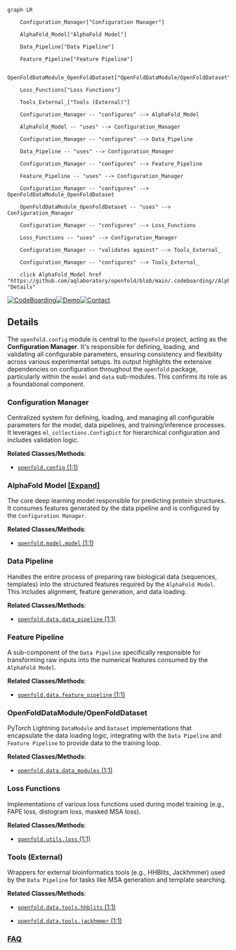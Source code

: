 ```mermaid

graph LR

    Configuration_Manager["Configuration Manager"]

    AlphaFold_Model["AlphaFold Model"]

    Data_Pipeline["Data Pipeline"]

    Feature_Pipeline["Feature Pipeline"]

    OpenFoldDataModule_OpenFoldDataset["OpenFoldDataModule/OpenFoldDataset"]

    Loss_Functions["Loss Functions"]

    Tools_External_["Tools (External)"]

    Configuration_Manager -- "configures" --> AlphaFold_Model

    AlphaFold_Model -- "uses" --> Configuration_Manager

    Configuration_Manager -- "configures" --> Data_Pipeline

    Data_Pipeline -- "uses" --> Configuration_Manager

    Configuration_Manager -- "configures" --> Feature_Pipeline

    Feature_Pipeline -- "uses" --> Configuration_Manager

    Configuration_Manager -- "configures" --> OpenFoldDataModule_OpenFoldDataset

    OpenFoldDataModule_OpenFoldDataset -- "uses" --> Configuration_Manager

    Configuration_Manager -- "configures" --> Loss_Functions

    Loss_Functions -- "uses" --> Configuration_Manager

    Configuration_Manager -- "validates against" --> Tools_External_

    Configuration_Manager -- "configures" --> Tools_External_

    click AlphaFold_Model href "https://github.com/aqlaboratory/openfold/blob/main/.codeboarding//AlphaFold_Model.md" "Details"

```



[![CodeBoarding](https://img.shields.io/badge/Generated%20by-CodeBoarding-9cf?style=flat-square)](https://github.com/CodeBoarding/GeneratedOnBoardings)[![Demo](https://img.shields.io/badge/Try%20our-Demo-blue?style=flat-square)](https://www.codeboarding.org/demo)[![Contact](https://img.shields.io/badge/Contact%20us%20-%20contact@codeboarding.org-lightgrey?style=flat-square)](mailto:contact@codeboarding.org)



## Details



The `openfold.config` module is central to the `OpenFold` project, acting as the **Configuration Manager**. It's responsible for defining, loading, and validating all configurable parameters, ensuring consistency and flexibility across various experimental setups. Its output highlights the extensive dependencies on configuration throughout the `openfold` package, particularly within the `model` and `data` sub-modules. This confirms its role as a foundational component.



### Configuration Manager

Centralized system for defining, loading, and managing all configurable parameters for the model, data pipelines, and training/inference processes. It leverages `ml_collections.ConfigDict` for hierarchical configuration and includes validation logic.





**Related Classes/Methods**:



- <a href="https://github.com/aqlaboratory/openfold/blob/main/openfold/config.py#L1-L1" target="_blank" rel="noopener noreferrer">`openfold.config` (1:1)</a>





### AlphaFold Model [[Expand]](./AlphaFold_Model.md)

The core deep learning model responsible for predicting protein structures. It consumes features generated by the data pipeline and is configured by the `Configuration Manager`.





**Related Classes/Methods**:



- <a href="https://github.com/aqlaboratory/openfold/blob/main/openfold/model/model.py#L1-L1" target="_blank" rel="noopener noreferrer">`openfold.model.model` (1:1)</a>





### Data Pipeline

Handles the entire process of preparing raw biological data (sequences, templates) into the structured features required by the `AlphaFold Model`. This includes alignment, feature generation, and data loading.





**Related Classes/Methods**:



- <a href="https://github.com/aqlaboratory/openfold/blob/main/openfold/data/data_pipeline.py#L1-L1" target="_blank" rel="noopener noreferrer">`openfold.data.data_pipeline` (1:1)</a>





### Feature Pipeline

A sub-component of the `Data Pipeline` specifically responsible for transforming raw inputs into the numerical features consumed by the `AlphaFold Model`.





**Related Classes/Methods**:



- <a href="https://github.com/aqlaboratory/openfold/blob/main/openfold/data/feature_pipeline.py#L1-L1" target="_blank" rel="noopener noreferrer">`openfold.data.feature_pipeline` (1:1)</a>





### OpenFoldDataModule/OpenFoldDataset

PyTorch Lightning `DataModule` and `Dataset` implementations that encapsulate the data loading logic, integrating with the `Data Pipeline` and `Feature Pipeline` to provide data to the training loop.





**Related Classes/Methods**:



- <a href="https://github.com/aqlaboratory/openfold/blob/main/openfold/data/data_modules.py#L1-L1" target="_blank" rel="noopener noreferrer">`openfold.data.data_modules` (1:1)</a>





### Loss Functions

Implementations of various loss functions used during model training (e.g., FAPE loss, distogram loss, masked MSA loss).





**Related Classes/Methods**:



- <a href="https://github.com/aqlaboratory/openfold/blob/main/openfold/utils/loss.py#L1-L1" target="_blank" rel="noopener noreferrer">`openfold.utils.loss` (1:1)</a>





### Tools (External)

Wrappers for external bioinformatics tools (e.g., HHBlits, Jackhmmer) used by the `Data Pipeline` for tasks like MSA generation and template searching.





**Related Classes/Methods**:



- <a href="https://github.com/aqlaboratory/openfold/blob/main/openfold/data/tools/hhblits.py#L1-L1" target="_blank" rel="noopener noreferrer">`openfold.data.tools.hhblits` (1:1)</a>

- <a href="https://github.com/aqlaboratory/openfold/blob/main/openfold/data/tools/jackhmmer.py#L1-L1" target="_blank" rel="noopener noreferrer">`openfold.data.tools.jackhmmer` (1:1)</a>









### [FAQ](https://github.com/CodeBoarding/GeneratedOnBoardings/tree/main?tab=readme-ov-file#faq)